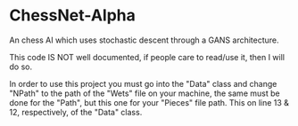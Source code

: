 # ChessNet-Alpha
An chess AI which uses stochastic descent through a GANS architecture.

This code IS NOT well documented, if people care to read/use it, then I will do so.

In order to use this project you must go into the "Data" class and change "NPath" to the path of the "Wets" file on your machine, 
the same must be done for the "Path", but this one for your "Pieces" file path.
This on line 13 & 12, respectively, of the "Data" class.
